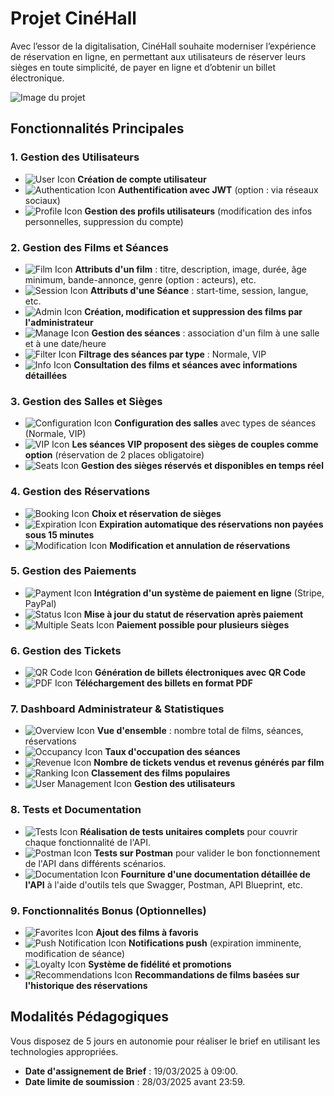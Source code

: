 # Projet CinéHall

Avec l’essor de la digitalisation, CinéHall souhaite moderniser l’expérience de réservation en ligne, en permettant aux utilisateurs de réserver leurs sièges en toute simplicité, de payer en ligne et d’obtenir un billet électronique.

![Image du projet](https://cdn.dribbble.com/userupload/8711583/file/original-7193003ba57d092a02f3225890eb1c65.jpg?resize=%7Bwidth%7Dx%7Bheight%7D&vertical=center)

## Fonctionnalités Principales

### 1. Gestion des Utilisateurs
- ![User Icon](https://img.icons8.com/3d-fluency/94/000000/user-male-circle.png) **Création de compte utilisateur**
- ![Authentication Icon](https://img.icons8.com/3d-fluency/94/000000/key.png) **Authentification avec JWT** (option : via réseaux sociaux)
- ![Profile Icon](https://img.icons8.com/3d-fluency/94/000000/user-settings.png) **Gestion des profils utilisateurs** (modification des infos personnelles, suppression du compte)

### 2. Gestion des Films et Séances
- ![Film Icon](https://img.icons8.com/3d-fluency/94/000000/film-reel.png) **Attributs d'un film** : titre, description, image, durée, âge minimum, bande-annonce, genre (option : acteurs), etc.
- ![Session Icon](https://img.icons8.com/3d-fluency/94/000000/calendar.png) **Attributs d'une Séance** : start-time, session, langue, etc.
- ![Admin Icon](https://img.icons8.com/3d-fluency/94/000000/admin-settings-male.png) **Création, modification et suppression des films par l'administrateur**
- ![Manage Icon](https://img.icons8.com/3d-fluency/94/000000/settings.png) **Gestion des séances** : association d'un film à une salle et à une date/heure
- ![Filter Icon](https://img.icons8.com/3d-fluency/94/000000/filter.png) **Filtrage des séances par type** : Normale, VIP
- ![Info Icon](https://img.icons8.com/3d-fluency/94/000000/info.png) **Consultation des films et séances avec informations détaillées**

### 3. Gestion des Salles et Sièges
- ![Configuration Icon](https://img.icons8.com/3d-fluency/94/000000/settings.png) **Configuration des salles** avec types de séances (Normale, VIP)
- ![VIP Icon](https://img.icons8.com/3d-fluency/94/000000/vip.png) **Les séances VIP proposent des sièges de couples comme option** (réservation de 2 places obligatoire)
- ![Seats Icon](https://img.icons8.com/3d-fluency/94/000000/armchair.png) **Gestion des sièges réservés et disponibles en temps réel**

### 4. Gestion des Réservations
- ![Booking Icon](https://img.icons8.com/3d-fluency/94/000000/ticket.png) **Choix et réservation de sièges**
- ![Expiration Icon](https://img.icons8.com/3d-fluency/94/000000/hourglass.png) **Expiration automatique des réservations non payées sous 15 minutes**
- ![Modification Icon](https://img.icons8.com/3d-fluency/94/000000/edit.png) **Modification et annulation de réservations**

### 5. Gestion des Paiements
- ![Payment Icon](https://img.icons8.com/3d-fluency/94/000000/credit-card.png) **Intégration d'un système de paiement en ligne** (Stripe, PayPal)
- ![Status Icon](https://img.icons8.com/3d-fluency/94/000000/checked.png) **Mise à jour du statut de réservation après paiement**
- ![Multiple Seats Icon](https://img.icons8.com/3d-fluency/94/000000/multiple-choice.png) **Paiement possible pour plusieurs sièges**

### 6. Gestion des Tickets
- ![QR Code Icon](https://img.icons8.com/3d-fluency/94/000000/qr-code.png) **Génération de billets électroniques avec QR Code**
- ![PDF Icon](https://img.icons8.com/3d-fluency/94/000000/pdf.png) **Téléchargement des billets en format PDF**

### 7. Dashboard Administrateur & Statistiques
- ![Overview Icon](https://img.icons8.com/3d-fluency/94/000000/dashboard.png) **Vue d'ensemble** : nombre total de films, séances, réservations
- ![Occupancy Icon](https://img.icons8.com/3d-fluency/94/000000/bar-chart.png) **Taux d'occupation des séances**
- ![Revenue Icon](https://img.icons8.com/3d-fluency/94/000000/money-bag.png) **Nombre de tickets vendus et revenus générés par film**
- ![Ranking Icon](https://img.icons8.com/3d-fluency/94/000000/trophy.png) **Classement des films populaires**
- ![User Management Icon](https://img.icons8.com/3d-fluency/94/000000/user-settings.png) **Gestion des utilisateurs**

### 8. Tests et Documentation
- ![Tests Icon](https://img.icons8.com/3d-fluency/94/000000/test-tube.png) **Réalisation de tests unitaires complets** pour couvrir chaque fonctionnalité de l'API.
- ![Postman Icon](https://img.icons8.com/3d-fluency/94/000000/postman-api.png) **Tests sur Postman** pour valider le bon fonctionnement de l'API dans différents scénarios.
- ![Documentation Icon](https://img.icons8.com/3d-fluency/94/000000/document.png) **Fourniture d'une documentation détaillée de l'API** à l'aide d'outils tels que Swagger, Postman, API Blueprint, etc.

### 9. Fonctionnalités Bonus (Optionnelles)
- ![Favorites Icon](https://img.icons8.com/3d-fluency/94/000000/like.png) **Ajout des films à favoris**
- ![Push Notification Icon](https://img.icons8.com/3d-fluency/94/000000/push-notifications.png) **Notifications push** (expiration imminente, modification de séance)
- ![Loyalty Icon](https://img.icons8.com/3d-fluency/94/000000/loyalty-card.png) **Système de fidélité et promotions**
- ![Recommendations Icon](https://img.icons8.com/3d-fluency/94/000000/thumb-up.png) **Recommandations de films basées sur l'historique des réservations**

## Modalités Pédagogiques
Vous disposez de 5 jours en autonomie pour réaliser le brief en utilisant les technologies appropriées.

- **Date d'assignement de Brief** : 19/03/2025 à 09:00.
- **Date limite de soumission** : 28/03/2025 avant 23:59.

